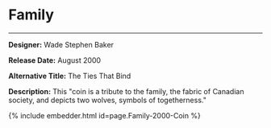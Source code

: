 # Family

*     *     *     *  


**Designer:** Wade Stephen Baker

**Release Date:** August 2000

**Alternative Title:** The Ties That Bind

**Description:** This "coin is a tribute to the family, the fabric of Canadian society, and depicts two wolves, symbols of togetherness."


<div id="viewerContainer">
		<script  type="text/javascript">
			createRtiViewer("viewerContainer", "webrti", 900, 600); 
		</script>
	</div>
	
{% include embedder.html id=page.Family-2000-Coin %}
